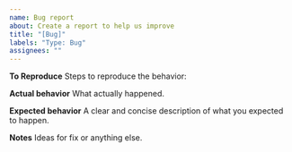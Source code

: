 ```yaml
---
name: Bug report
about: Create a report to help us improve
title: "[Bug]"
labels: "Type: Bug"
assignees: ""
---
```


**To Reproduce**
Steps to reproduce the behavior:

**Actual behavior**
What actually happened.

**Expected behavior**
A clear and concise description of what you expected to happen.

**Notes**
Ideas for fix or anything else.
